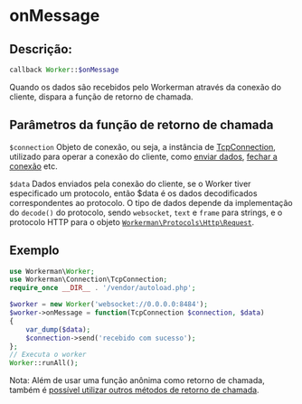 # onMessage
## Descrição:
```php
callback Worker::$onMessage
```
Quando os dados são recebidos pelo Workerman através da conexão do cliente, dispara a função de retorno de chamada.

## Parâmetros da função de retorno de chamada
```$connection```
Objeto de conexão, ou seja, a instância de [TcpConnection](../tcp-connection.md), utilizado para operar a conexão do cliente, como [enviar dados](../tcp-connection/send.md), [fechar a conexão](../tcp-connection/close.md) etc.

```$data```
Dados enviados pela conexão do cliente, se o Worker tiver especificado um protocolo, então $data é os dados decodificados correspondentes ao protocolo. O tipo de dados depende da implementação do `decode()` do protocolo, sendo `websocket`, `text` e `frame` para strings, e o protocolo HTTP para o objeto [`Workerman\Protocols\Http\Request`](../http/request.md).


## Exemplo
```php
use Workerman\Worker;
use Workerman\Connection\TcpConnection;
require_once __DIR__ . '/vendor/autoload.php';

$worker = new Worker('websocket://0.0.0.0:8484');
$worker->onMessage = function(TcpConnection $connection, $data)
{
    var_dump($data);
    $connection->send('recebido com sucesso');
};
// Executa o worker
Worker::runAll();
```
Nota: Além de usar uma função anônima como retorno de chamada, também é [possível utilizar outros métodos de retorno de chamada](../faq/callback_methods.md).

